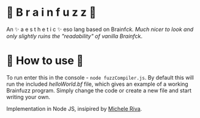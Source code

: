 # 🦄 B r a i n f u z z 🦄
An  ✨ a e s t h e t i c ✨ eso lang based on Brainf*ck. Much nicer to look and only slightly ruins the "readability" of vanilla Brainf*ck. 

# 🎀 How to use 🎀
To run enter this in the console - `node fuzzCompiler.js`. By default this will run the included *helloWorld.bf* file, which gives an example of a working Brainfuzz program. Simply change the code or create a new file and start writing your own.

Implementation in Node JS, insipired by [Michele Riva](https://www.youtube.com/watch?v=4igN563tyeM&ab_channel=MicheleRiva).
